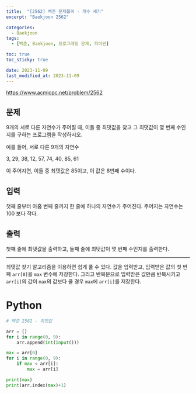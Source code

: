```yaml
---
title:  "[2562] 백준 문제풀이 - 개수 세기"
excerpt: "Baekjoon 2562"

categories:
  - Baekjoon
tags:
  - [백준, Baekjoon, 프로그래밍 문제, 파이썬]

toc: true
toc_sticky: true

date: 2023-11-09
last_modified_at: 2023-11-09
---
```


https://www.acmicpc.net/problem/2562

## 문제
9개의 서로 다른 자연수가 주어질 때, 이들 중 최댓값을 찾고 그 최댓값이 몇 번째 수인지를 구하는 프로그램을 작성하시오.

예를 들어, 서로 다른 9개의 자연수

3, 29, 38, 12, 57, 74, 40, 85, 61

이 주어지면, 이들 중 최댓값은 85이고, 이 값은 8번째 수이다.

## 입력
첫째 줄부터 아홉 번째 줄까지 한 줄에 하나의 자연수가 주어진다. 주어지는 자연수는 100 보다 작다.

## 출력
첫째 줄에 최댓값을 출력하고, 둘째 줄에 최댓값이 몇 번째 수인지를 출력한다.

------------------------

최댓값 찾기 알고리즘을 이용하면 쉽게 풀 수 있다. 값을 입력받고, 입력받은 값의 첫 번째 ``arr[0]``을 ``max`` 변수에 저장한다. 그리고 반복문으로 입력받은 값만큼 반복시키고 ``arr[i]``의 값이 ``max``의 값보다 클 경우 ``max``에 ``arr[i]``를 저장한다.

# Python

```py
# 백준 2562 - 최댓값

arr = []
for i in range(0, 9):
    arr.append(int(input()))

max = arr[0]
for i in range(0, 9):
    if max < arr[i]:
        max = arr[i]

print(max)
print(arr.index(max)+1)
```